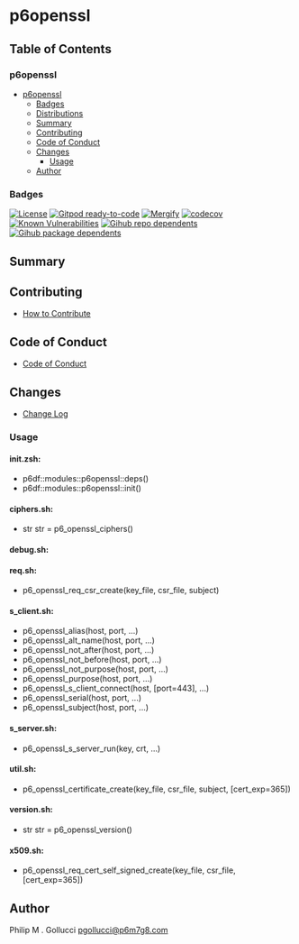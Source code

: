 # p6openssl

## Table of Contents


### p6openssl
- [p6openssl](#p6openssl)
  - [Badges](#badges)
  - [Distributions](#distributions)
  - [Summary](#summary)
  - [Contributing](#contributing)
  - [Code of Conduct](#code-of-conduct)
  - [Changes](#changes)
    - [Usage](#usage)
  - [Author](#author)

### Badges

[![License](https://img.shields.io/badge/License-Apache%202.0-yellowgreen.svg)](https://opensource.org/licenses/Apache-2.0)
[![Gitpod ready-to-code](https://img.shields.io/badge/Gitpod-ready--to--code-blue?logo=gitpod)](https://gitpod.io/#https://github.com/p6m7g8/p6openssl)
[![Mergify](https://img.shields.io/endpoint.svg?url=https://gh.mergify.io/badges/p6m7g8/p6openssl/&style=flat)](https://mergify.io)
[![codecov](https://codecov.io/gh/p6m7g8/p6openssl/branch/master/graph/badge.svg?token=14Yj1fZbew)](https://codecov.io/gh/p6m7g8/p6openssl)
[![Known Vulnerabilities](https://snyk.io/test/github/p6m7g8/p6openssl/badge.svg?targetFile=package.json)](https://snyk.io/test/github/p6m7g8/p6openssl?targetFile=package.json)
[![Gihub repo dependents](https://badgen.net/github/dependents-repo/p6m7g8/p6openssl)](https://github.com/p6m7g8/p6openssl/network/dependents?dependent_type=REPOSITORY)
[![Gihub package dependents](https://badgen.net/github/dependents-pkg/p6m7g8/p6openssl)](https://github.com/p6m7g8/p6openssl/network/dependents?dependent_type=PACKAGE)

## Summary

## Contributing

- [How to Contribute](CONTRIBUTING.md)

## Code of Conduct

- [Code of Conduct](CODE_OF_CONDUCT.md)

## Changes

- [Change Log](CHANGELOG.md)

### Usage

#### init.zsh:

- p6df::modules::p6openssl::deps()
- p6df::modules::p6openssl::init()

#### ciphers.sh:

- str str = p6_openssl_ciphers()

#### debug.sh:


#### req.sh:

- p6_openssl_req_csr_create(key_file, csr_file, subject)

#### s_client.sh:

- p6_openssl_alias(host, port, ...)
- p6_openssl_alt_name(host, port, ...)
- p6_openssl_not_after(host, port, ...)
- p6_openssl_not_before(host, port, ...)
- p6_openssl_not_purpose(host, port, ...)
- p6_openssl_purpose(host, port, ...)
- p6_openssl_s_client_connect(host, [port=443], ...)
- p6_openssl_serial(host, port, ...)
- p6_openssl_subject(host, port, ...)

#### s_server.sh:

- p6_openssl_s_server_run(key, crt, ...)

#### util.sh:

- p6_openssl_certificate_create(key_file, csr_file, subject, [cert_exp=365])

#### version.sh:

- str str = p6_openssl_version()

#### x509.sh:

- p6_openssl_req_cert_self_signed_create(key_file, csr_file, [cert_exp=365])


## Author

Philip M . Gollucci <pgollucci@p6m7g8.com>
